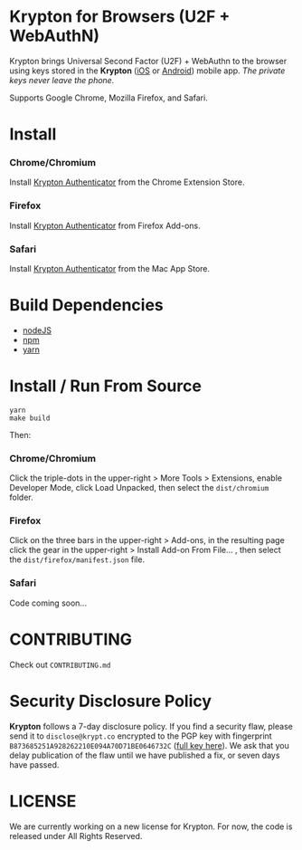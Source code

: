 # Krypton for Browsers (U2F + WebAuthN)
Krypton brings Universal Second Factor (U2F) + WebAuthn to the browser using keys
stored in the __Krypton__ ([iOS](https://github.com/kryptco/krypton-ios) or
[Android](https://github.com/kryptco/krypton-android)) mobile app. _The
private keys never leave the phone._

Supports Google Chrome, Mozilla Firefox, and Safari.

# Install

### Chrome/Chromium
Install [Krypton Authenticator](https://chrome.google.com/webstore/detail/madlgmccpddkhohkdobabokeecnjonhl) from the Chrome Extension Store.

### Firefox
Install [Krypton Authenticator](https://addons.mozilla.org/firefox/addon/krypton-authenticator/) from Firefox Add-ons.

### Safari
Install [Krypton Authenticator](https://apps.apple.com/us/app/krypton-authenticator-desktop/id1512484779?ls=1) from the Mac App Store.

# Build Dependencies
- [nodeJS](https://nodejs.org/en/download/)
- [npm](https://www.npmjs.com/get-npm)
- [yarn](https://yarnpkg.com/lang/en/docs/install/)

# Install / Run From Source
```
yarn
make build
```

Then:
### Chrome/Chromium
Click the triple-dots in the upper-right > More Tools >
Extensions, enable Developer Mode, click Load Unpacked, then select the `dist/chromium`
folder.

### Firefox
Click on the three bars in the upper-right > Add-ons, in the resulting page click the gear in the upper-right > Install Add-on From File... , then select the `dist/firefox/manifest.json` file.

### Safari
Code coming soon...

# CONTRIBUTING
Check out `CONTRIBUTING.md`

# Security Disclosure Policy
__Krypton__ follows a 7-day disclosure policy. If you find a security flaw,
please send it to `disclose@krypt.co` encrypted to the PGP key with fingerprint
`B873685251A928262210E094A70D71BE0646732C` ([full key
here](https://krypt.co/docs/security/disclosure-policy.html)). We ask that you
delay publication of the flaw until we have published a fix, or seven days have
passed.

# LICENSE
We are currently working on a new license for Krypton. For now, the code
is released under All Rights Reserved.
